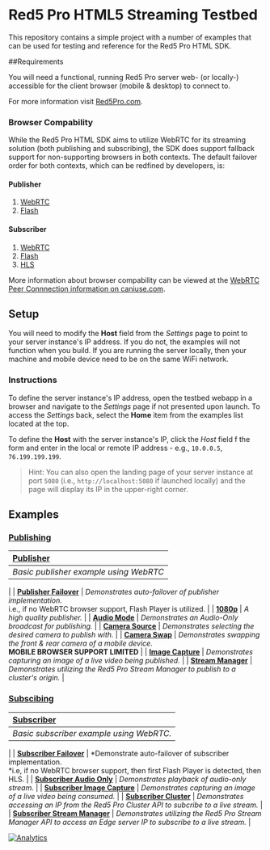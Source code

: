 # Red5 Pro HTML5 Streaming Testbed
This repository contains a simple project with a number of examples that can be used for testing and reference for the Red5 Pro HTML SDK.

##Requirements

You will need a functional, running Red5 Pro server web- (or locally-) accessible for the client browser (mobile & desktop) to connect to.

For more information visit [Red5Pro.com](http://red5pro.com).

### Browser Compability
While the Red5 Pro HTML SDK aims to utilize WebRTC for its streaming solution (both publishing and subscribing), the SDK does support fallback support for non-supporting browsers in both contexts. The default failover order for both contexts, which can be redfined by developers, is:

#### Publisher
1. [WebRTC](https://webrtc.org/)
2. [Flash](http://www.adobe.com/software/flash/about/)

#### Subscriber
1. [WebRTC](https://webrtc.org/)
2. [Flash](http://www.adobe.com/software/flash/about/)
3. [HLS](https://developer.apple.com/streaming/)

More information about browser compability can be viewed at the [WebRTC Peer Connnection information on caniuse.com](http://caniuse.com/#feat=rtcpeerconnection).

## Setup

You will need to modify the **Host** field from the _Settings_ page to point to your server instance's IP address.  If you do not, the examples will not function when you build. If you are running the server locally, then your machine and mobile device need to be on the same WiFi network.

### Instructions
To define the server instance's IP address, open the testbed webapp in a browser and navigate to the _Settings_ page if not presented upon launch. To access the _Settings_ back, select the **Home** item from the examples list located at the top.

To define the **Host** with the server instance's IP, click the _Host_ field f the form and enter in the local or remote IP address - e.g., `10.0.0.5`, `76.199.199.199`.

> Hint: You can also open the landing page of your server instance at port `5080` (i.e., `http://localhost:5080` if launched locally) and the page will display its IP in the upper-right corner.

## Examples

### [Publishing](src/js/components/test/publish)

| **[Publisher](src/js/components/test/publish/PublisherTest.js)**
| :-----
| *Basic publisher example using WebRTC*
|
| **[Publisher Failover](src/js/components/test/publish/PublisherFailoverTest.js)**
| *Demonstrates auto-failover of publisher implementation.*<br>i.e., if no WebRTC browser support, Flash Player is utilized.
|
| **[1080p](src/js/components/test/publish/Publisher1080Test.js)**
| *A high quality publisher.*
|
| **[Audio Mode](src/js/components/test/publish/PublisherAudioOnlyTest.js)**
| *Demonstrates an Audio-Only broadcast for publishing.*
|
| **[Camera Source](src/js/components/test/publish/PublisherCameraSourceTest.js)**
| *Demonstrates selecting the desired camera to publish with.*
|
| **[Camera Swap](src/js/components/test/publish/PublisherCameraSwapTest.js)**
| *Demonstrates swapping the front & rear camera of a mobile device.*<br>**MOBILE BROWSER SUPPORT LIMITED**
|
| **[Image Capture](src/js/components/test/publish/PublisherImageCaptureTest.js)**
| *Demonstrates capturing an image of a live video being published.*
|
| **[Stream Manager](src/js/components/test/publish/PublisherStreamManagerTest.js)**
| *Demonstrates utilizing the Red5 Pro Stream Manager to publish to a cluster's origin.*
|

### [Subscibing](src/js/components/test/subscribe)

| **[Subscriber](src/js/components/test/subscribe/SubscriberTest.js)**
| :-----
| *Basic subscriber example using WebRTC.*
|
| **[Subscriber Failover](src/js/components/test/subscribe/SubsciberFailoverTest.js)**
| *Demonstrate auto-failover of subscriber implementation.<br>*i.e, if no WebRTC browser support, then first Flash Player is detected, then HLS.
|
| **[Subscriber Audio Only](src/js/components/test/subscribe/SubscriberAudioOnlyTest.js)**
| *Demonstrates playback of audio-only stream.*
|
| **[Subscriber Image Capture](src/js/components/test/subscribe/SubscriberImageCaptureTest.js)**
| *Demonstrates capturing an image of a live video being consumed.*
|
| **[Subscriber Cluster](src/js/components/test/subscribe/SubscriberClusterTest.js)**
| *Demonstrates accessing an IP from the Red5 Pro Cluster API to subcribe to a live stream.*
|
| **[Subscriber Stream Manager](src/js/component/test/subscribe/SubscriberStreamManagerTest.js)**
| *Demonstrates utilizing the Red5 Pro Stream Manager API to access an Edge server IP to subscribe to a live stream.*
|


[![Analytics](https://ga-beacon.appspot.com/UA-59819838-3/red5pro/streaming-html?pixel)](https://github.com/igrigorik/ga-beacon)
